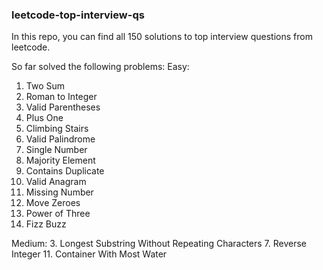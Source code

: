 ### leetcode-top-interview-qs
In this repo, you can find all 150 solutions to top interview questions from leetcode.

So far solved the following problems:
Easy:
1. Two Sum
13. Roman to Integer
20. Valid Parentheses
66. Plus One
70. Climbing Stairs
125. Valid Palindrome
136. Single Number
169. Majority Element
217. Contains Duplicate
242. Valid Anagram
268. Missing Number
283. Move Zeroes
326. Power of Three
412. Fizz Buzz

Medium:
3. Longest Substring Without Repeating Characters
7. Reverse Integer
11. Container With Most Water
